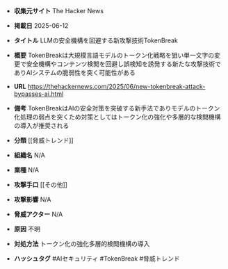 - **収集元サイト**
The Hacker News

- **掲載日**
2025-06-12

- **タイトル**
LLMの安全機構を回避する新攻撃技術TokenBreak

- **概要**
TokenBreakは大規模言語モデルのトークン化戦略を狙い単一文字の変更で安全機構やコンテンツ検閲を回避し誤検知を誘発する新たな攻撃技術でありAIシステムの脆弱性を突く可能性がある

- **URL**
https://thehackernews.com/2025/06/new-tokenbreak-attack-bypasses-ai.html

- **備考**
TokenBreakはAIの安全対策を突破する新手法でありモデルのトークン化処理の弱点を突くため対策としてはトークン化の強化や多層的な検閲機構の導入が推奨される

- **分類**
[[脅威トレンド]]

- **組織名**
N/A

- **業種**
N/A

- **攻撃手口**
[[その他]]

- **攻撃影響**
N/A

- **脅威アクター**
N/A

- **原因**
不明

- **対処方法**
トークン化の強化多層的検閲機構の導入

- **ハッシュタグ**
#AIセキュリティ #TokenBreak #脅威トレンド
